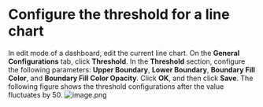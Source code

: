 # Configure the threshold for a line chart

In edit mode of a dashboard, edit the current line chart. On the **General Configurations** tab, click **Threshold**. In the **Threshold** section, configure the following parameters: **Upper Boundary**, **Lower Boundary**, **Boundary Fill Color**, and **Boundary Fill Color Opacity**. Click **OK**, and then click **Save**. The following figure shows the threshold configurations after the value fluctuates by 50.
![image.png](/img/src/visulization/lineChart/setThreshold/setThreshold1.png)
